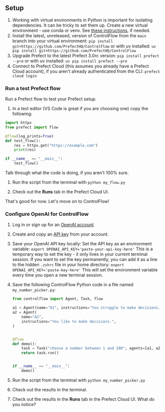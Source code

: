 ## Setup

1. Working with virtual environments in Python is important for isolating dependencies. It can be tricky to set them up. Create a new virtual environment - use conda or venv. See [these instructions](https://gist.github.com/discdiver/0bb3bf96f02c182f96d45278f9564551), if needed.
1. Install the latest, unreleased, version of ControlFlow from the `main` branch into your virtual environment:
   `pip install git+https://github.com/PrefectHQ/ControlFlow`
   or with uv installed:
   `uv pip install git+https://github.com/PrefectHQ/ControlFlow`
1. Upgrade Prefect to the latest Prefect 3.0rc version:
    `pip install prefect --pre`
    or with uv installed:
    `uv pip install prefect --pre`
1. Connect to Prefect Cloud (this assumes you already have a Prefect Cloud account), if you aren't already authenticated from the CLI:
    `prefect cloud login`

### Run a test Prefect flow

Run a Prefect flow to test your Prefect setup.

1. In a text editor (VS Code is great if you are choosing one) copy the following:

```python
import httpx
from prefect import flow

@flow(log_prints=True)
def test_flow():
    res = httpx.get("https://example.com")
    print(res)

if __name__ == "__main__":
    test_flow()
```

Talk through what the code is doing, if you aren't 100% sure.

1. Run the script from the terminal with `python my_flow.py`

1. Check out the **Runs** tab in the Prefect Cloud UI.

That's good for now. Let's move on to ControlFlow!

### Configure OpenAI for ControlFlow

1. Log in or sign up for an [OpenAI account](https://platform.openai.com/signup).
1. Create and copy an [API key](https://platform.openai.com/api-keys) from your account.
1. Save your OpenAI API key locally:
    Set the API key as an environment variable: `export OPENAI_API_KEY='paste-your-api-key-here'`
    This is a temporary way to set the key - it only lives in your current terminal session.
    If you want to set the key permanently, you can add it as a line to the hidden `.zshrc` file in your home directory:
    `export OPENAI_API_KEY='paste-key-here'`
    This will set the environment variable every time you open a new terminal session.
1. Save the following ControlFlow Python code in a file named `my_number_picker.py`:

    ```python
    from controlflow import Agent, Task, flow

    a1 = Agent(name="A1", instructions="You struggle to make decisions.")
    a2 = Agent(
        name="A2",
        instructions="You like to make decisions.",
    )


    @flow
    def demo():
        task = Task("choose a number between 1 and 100", agents=[a1, a2], result_type=int)
        return task.run()


    if __name__ == "__main__":
        demo()
    ```

1. Run the script from the terminal with `python my_number_picker.py`
1. Check out the results in the terminal.
1. Check out the results in the **Runs** tab in the Prefect Cloud UI. What do you notice?
